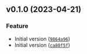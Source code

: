 <!--next-version-placeholder-->

## v0.1.0 (2023-04-21)
### Feature
* Initial version ([`9864a96`](https://github.com/entelecheia/rompot-schedio/commit/9864a96a77b6848c001e4c230f2d3a108323eb9a))
* Initial version ([`ca80f5f`](https://github.com/entelecheia/rompot-schedio/commit/ca80f5f3fa9d0df65d2bc3a989dd8601738e9314))

